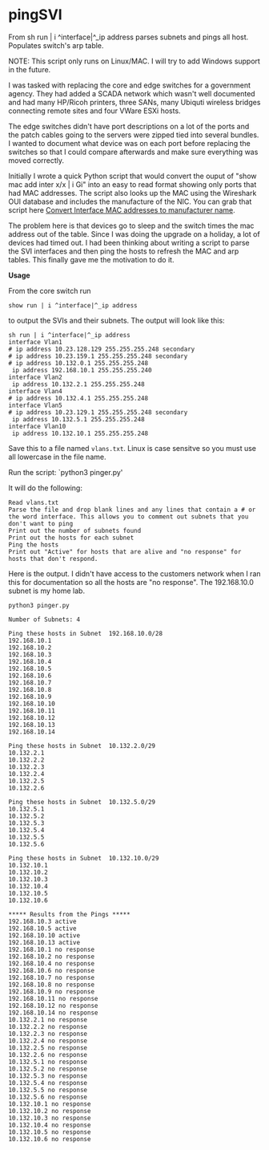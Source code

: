 # pingSVI
From sh run | i ^interface|^_ip address parses subnets and pings all host. Populates switch's arp table.

NOTE: This script only runs on Linux/MAC. I will try to add Windows support in the future.

I was tasked with replacing the core and edge switches for a government agency. They had added a SCADA network which wasn't well documented and had many HP/Ricoh printers, three SANs, many Ubiquti wireless bridges connecting remote sites and four VWare ESXi hosts. 

The edge switches didn't have port descriptions on a lot of the ports and the patch cables going to the servers were zipped tied into several bundles. I wanted to document what device was on each port before replacing the switches so that I could compare afterwards and make sure everything was moved correctly.

Initially I wrote a quick Python script that would convert the ouput of "show mac add inter x/x | i Gi" into an easy to read format showing only ports that had MAC addresses. The script also looks up the MAC using the Wireshark OUI database and includes the manufacture of the NIC. You can grab that script here [Convert Interface MAC addresses to manufacturer name](https://github.com/rikosintie/MAC2Manuf). 

The problem here is that devices go to sleep and the switch times the mac address out of the table. Since I was doing the upgrade on a holiday, a lot of devices had timed out.  I had been thinking about writing a script to parse the SVI interfaces and then ping the hosts to refresh the MAC and arp tables. This finally gave me the motivation to do it. 

**Usage**

From the core switch run 

`show run | i ^interface|^_ip address` 

to output the SVIs and their subnets. The output will look like this:
```
sh run | i ^interface|^_ip address
interface Vlan1
# ip address 10.23.128.129 255.255.255.248 secondary
# ip address 10.23.159.1 255.255.255.248 secondary
# ip address 10.132.0.1 255.255.255.248
 ip address 192.168.10.1 255.255.255.240
interface Vlan2
 ip address 10.132.2.1 255.255.255.248
interface Vlan4
# ip address 10.132.4.1 255.255.255.248
interface Vlan5
# ip address 10.23.129.1 255.255.255.248 secondary
 ip address 10.132.5.1 255.255.255.248
interface Vlan10
 ip address 10.132.10.1 255.255.255.248
 ```
Save this to a file named `vlans.txt`. Linux is case sensitve so you must use all lowercase in the file name.
 
Run the script:
 `python3 pinger.py' 
 
It will do the following:
 ```
Read vlans.txt
Parse the file and drop blank lines and any lines that contain a # or the word interface. This allows you to comment out subnets that you don't want to ping
Print out the number of subnets found
Print out the hosts for each subnet
Ping the hosts
Print out "Active" for hosts that are alive and "no response" for hosts that don't respond.
```
Here is the output. I didn't have access to the customers network when I ran this for documentation so all the hosts are "no response". The 192.168.10.0 subnet is my home lab.

```
python3 pinger.py 

Number of Subnets: 4

Ping these hosts in Subnet  192.168.10.0/28
192.168.10.1
192.168.10.2
192.168.10.3
192.168.10.4
192.168.10.5
192.168.10.6
192.168.10.7
192.168.10.8
192.168.10.9
192.168.10.10
192.168.10.11
192.168.10.12
192.168.10.13
192.168.10.14

Ping these hosts in Subnet  10.132.2.0/29
10.132.2.1
10.132.2.2
10.132.2.3
10.132.2.4
10.132.2.5
10.132.2.6

Ping these hosts in Subnet  10.132.5.0/29
10.132.5.1
10.132.5.2
10.132.5.3
10.132.5.4
10.132.5.5
10.132.5.6

Ping these hosts in Subnet  10.132.10.0/29
10.132.10.1
10.132.10.2
10.132.10.3
10.132.10.4
10.132.10.5
10.132.10.6

***** Results from the Pings *****
192.168.10.3 active
192.168.10.5 active
192.168.10.10 active
192.168.10.13 active
192.168.10.1 no response
192.168.10.2 no response
192.168.10.4 no response
192.168.10.6 no response
192.168.10.7 no response
192.168.10.8 no response
192.168.10.9 no response
192.168.10.11 no response
192.168.10.12 no response
192.168.10.14 no response
10.132.2.1 no response
10.132.2.2 no response
10.132.2.3 no response
10.132.2.4 no response
10.132.2.5 no response
10.132.2.6 no response
10.132.5.1 no response
10.132.5.2 no response
10.132.5.3 no response
10.132.5.4 no response
10.132.5.5 no response
10.132.5.6 no response
10.132.10.1 no response
10.132.10.2 no response
10.132.10.3 no response
10.132.10.4 no response
10.132.10.5 no response
10.132.10.6 no response
```

 
